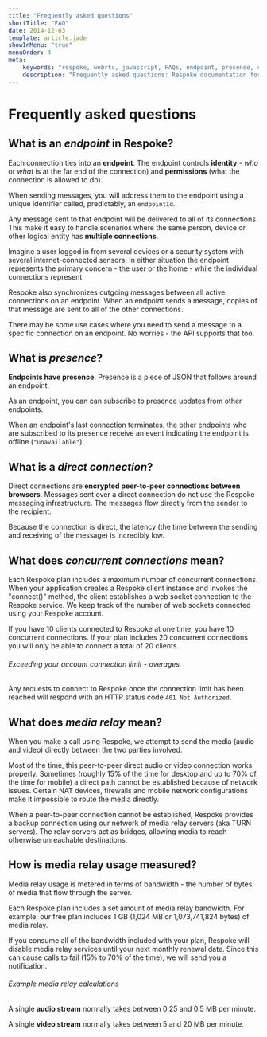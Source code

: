 ```yaml
---
title: "Frequently asked questions"
shortTitle: "FAQ"
date: 2014-12-03
template: article.jade
showInMenu: "true"
menuOrder: 4
meta:
    keywords: "respoke, webrtc, javascript, FAQs, endpoint, precense, connection, media relay, TURN"
    description: "Frequently asked questions: Respoke documentation for developers." 
---
```


# Frequently asked questions

## What is an *endpoint* in Respoke?

Each connection ties into an **endpoint**. The endpoint controls **identity** - *who* or *what*
is at the far end of the connection) and **permissions** (what the connection is allowed to do).

When sending messages, you will address them to the endpoint using a unique identifier called,
predictably, an `endpointId`.

Any message sent to that endpoint will be delivered to all of its connections. This make it easy
to handle scenarios where the same person, device or other logical entity has **multiple connections**.

Imagine a user logged in from several devices or a security system with several internet-connected sensors. In either situation the endpoint represents the primary concern - the user or the home - while the individual connections represent

Respoke also synchronizes outgoing messages between all active connections on an endpoint. When an
endpoint sends a message, copies of that message are sent to all of the other connections.

There may be some use cases where you need to send a message to a specific connection on an
endpoint. No worries - the API supports that too.


## What is *presence*?

**Endpoints have presence**. Presence is a piece of JSON that follows around an endpoint.

As an endpoint, you can can subscribe to presence updates from other endpoints.

When an endpoint's last connection terminates, the other endpoints who are subscribed to its
presence receive an event indicating the endpoint is offline (`"unavailable"`).

## What is a *direct connection*?

Direct connections are **encrypted peer-to-peer connections between browsers**. Messages sent over a
direct connection do not use the Respoke messaging infrastructure. The messages flow directly
from the sender to the recipient.

Because the connection is direct, the latency (the time between the sending and receiving of
the message) is incredibly low.

## What does *concurrent connections* mean?
Each Respoke plan includes a maximum number of concurrent connections. When your application
creates a Respoke client instance and invokes the "connect()" method, the client establishes a
web socket connection to the Respoke service. We keep track of the number of web sockets
connected using your Respoke account.

If you have 10 clients connected to Respoke at one time, you have 10 concurrent connections.
If your plan includes 20 concurrent connections you will only be able to connect a total of
20 clients.

###### Exceeding your account connection limit - overages
Any requests to connect to Respoke once the connection limit has been reached will
respond with an HTTP status code `401 Not Authorized`.

## What does *media relay* mean?
When you make a call using Respoke, we attempt to send the media (audio and video) directly between
the two parties involved.

Most of the time, this peer-to-peer direct audio or video connection works properly.
Sometimes (roughly 15% of the time for desktop and up to 70% of the time for mobile) a direct
path cannot be established because of network issues. Certain NAT devices, firewalls and
mobile network configurations make it impossible to route the media directly.

When a peer-to-peer connection cannot be established, Respoke provides a backup connection
using our network of media relay servers (aka TURN servers). The relay servers act as bridges,
allowing media to reach otherwise unreachable destinations.

## How is media relay usage measured?

Media relay usage is metered in terms of bandwidth - the number of bytes of media that flow
through the server.

Each Respoke plan includes a set amount of media relay bandwidth.
For example, our free plan includes 1 GB (1,024 MB or 1,073,741,824 bytes) of media relay.

If you consume all of the bandwidth included with your plan, Respoke will disable media relay
services until your next monthly renewal date. Since this can cause calls to fail (15% to 70% of
the time), we will send you a notification.

###### Example media relay calculations
A single **audio stream** normally takes between 0.25 and 0.5 MB per minute.

A single **video stream** normally takes between 5 and 20 MB per minute.
